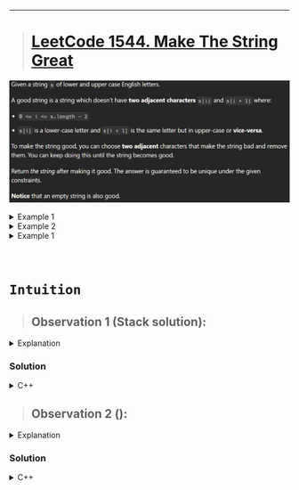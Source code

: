 
---
> # [**LeetCode 1544. Make The String Great**](https://leetcode.com/problems/make-the-string-great/)

![](../Media/20241231083017.png)

<details>
<summary>Example 1</summary>

```cpp
Input: s = "leEeetcode"
Output: "leetcode"
Explanation: In the first step, either you choose i = 1 or i = 2, both will result "leEeetcode" to be reduced to "leetcode".
```
</details>

<details>
<summary>Example 2</summary>

```cpp
Input: s = "abBAcC"
Output: ""
Explanation: We have many possible scenarios, and all lead to the same answer. For example:
"abBAcC" --> "aAcC" --> "cC" --> ""
"abBAcC" --> "abBA" --> "aA" --> ""
```
</details>

<details>
<summary>Example 1</summary>

```cpp
Input: s = "s"
Output: "s"
```
</details>

&nbsp;

# **`Intuition`**

> ## Observation 1 (Stack solution):

<details>
<summary>Explanation</summary>

1.

</details>


### Solution

<details>
<summary>C++</summary>

```cpp
// Time Complexity:
// Space Complexity: 
class Solution {
public:
    string makeGood(string s) {
        stack<char> st;

        for (char ch : s) {
            if (!st.empty()) {
                char prev = st.top();
                int difference = abs(prev - ch);
                if (difference == 32) {
                    st.pop();
                } else {
                    st.push(ch);
                }
            } else {
                st.push(ch);
            }
        }

        string result = "";
        while (!st.empty()) {
            result = st.top() + result;
            st.pop();
        }

        return result;
    }
};
```
</details>


> ## Observation 2 ():

<details>
<summary>Explanation</summary>

</details>


### Solution

<details>
<summary>C++</summary>

```cpp
```
</details>


